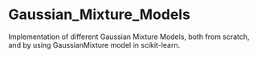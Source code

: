 # Gaussian_Mixture_Models
Implementation of different Gaussian Mixture Models, both from scratch, and by using  GaussianMixture model in scikit-learn.
